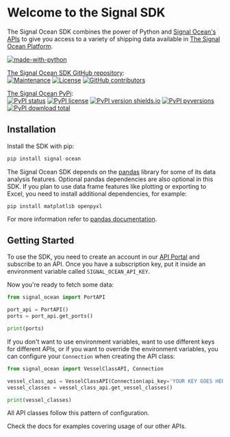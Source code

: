 # Welcome to the Signal SDK

The Signal Ocean SDK combines the power of Python and [Signal Ocean's APIs](https://signalprodapims.developer.azure-api.net/) to give you access to a variety of shipping data available in [The Signal Ocean Platform](https://www.signalocean.com/platform).


[![made-with-python](https://img.shields.io/badge/Made%20with-Python-1f425f.svg)](https://www.python.org/)  

[The Signal Ocean SDK GitHub repository](https://github.com/SignalOceanSdk/SignalSDK/):  
[![Maintenance](https://img.shields.io/badge/Maintained%3F-yes-green.svg)](https://github.com/SignalOceanSdk/SignalSDK/graphs/commit-activity)
[![License](https://img.shields.io/badge/License-Apache%202.0-blue.svg)](https://github.com/SignalOceanSdk/SignalSDK/blob/master/LICENSE)
[![GitHub contributors](https://img.shields.io/github/contributors/signaloceansdk/signalsdk.svg)](https://GitHub.com/SignalOceanSDk/SignalSDK/contributors/)

[The Signal Ocean PyPi](https://pypi.org/project/signal-ocean/):  
[![PyPI status](https://img.shields.io/pypi/status/signal-ocean.svg)](https://pypi.org/project/signal-ocean/)
[![PyPI license](https://img.shields.io/pypi/l/signal-ocean.svg)](https://pypi.python.org/pypi/signal-ocean/)
[![PyPI version shields.io](https://img.shields.io/pypi/v/signal-ocean.svg)](https://pypi.python.org/pypi/signal-ocean/)
[![PyPI pyversions](https://img.shields.io/pypi/pyversions/signal-ocean.svg)](https://pypi.python.org/pypi/signal-ocean/)
[![PyPI download total](https://img.shields.io/pypi/dm/signal-ocean.svg)](https://pypi.python.org/pypi/signal-ocean/)

## Installation

Install the SDK with pip:
```py
pip install signal-ocean
```

The Signal Ocean SDK depends on the [pandas](https://pandas.pydata.org/) library for some of its data analysis features. Optional pandas dependencies are also optional in this SDK. If you plan to use data frame features like plotting or exporting to Excel, you need to install additional dependencies, for example:
```
pip install matplotlib openpyxl
```
For more information refer to [pandas documentation](https://pandas.pydata.org/pandas-docs/stable/getting_started/install.html#optional-dependencies).

## Getting Started

To use the SDK, you need to create an account in our [API Portal](https://signalprodapims.developer.azure-api.net/) and subscribe to an API. Once you have a subscription key, put it inside an environment variable called `SIGNAL_OCEAN_API_KEY`.

Now you're ready to fetch some data:
```py
from signal_ocean import PortAPI

port_api = PortAPI()
ports = port_api.get_ports()

print(ports)
```

If you don't want to use environment variables, want to use different keys for different APIs, or if you want to override the environment variables, you can configure your `Connection` when creating the API class:
```py
from signal_ocean import VesselClassAPI, Connection

vessel_class_api = VesselClassAPI(Connection(api_key='YOUR KEY GOES HERE'))
vessel_classes = vessel_class_api.get_vessel_classes()

print(vessel_classes)
```

All API classes follow this pattern of configuration.

Check the docs for examples covering usage of our other APIs.
